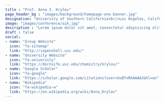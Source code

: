 ```yaml
---
title : "Prof. Anna I. Krylov"
page_header_bg : "images/background/homepage-one-banner.jpg"
designation: "University of Southern California<br/>Los Angeles, California, USA"
image: "images/conference/aik.jpg"
description : "Lorem ipsum dolor sit amet, consectetur adipisicing elit. Maiores, velit."
draft : false
social:
- name: "Group Website"
  icon: "fa-sitemap"
  link: "http://iopenshell.usc.edu/"
- name: "University Website"
  icon: "fa-university"
  link: "https://dornsife.usc.edu/chemistry/krylov/"
- name: "Google Scholar"
  icon: "fa-google"
  link: "https://scholar.google.com/citations?user=UsBTxRkAAAAJ&hl=en"
- name: "Wikipedia"
  icon: "fa-wikipedia-w"
  link: "https://en.wikipedia.org/wiki/Anna_Krylov"
---
```


